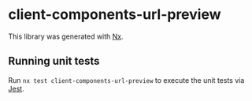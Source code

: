 # client-components-url-preview

This library was generated with [Nx](https://nx.dev).

## Running unit tests

Run `nx test client-components-url-preview` to execute the unit tests via [Jest](https://jestjs.io).
